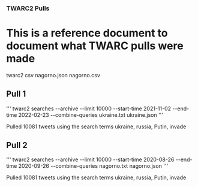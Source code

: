 ### TWARC2 Pulls

# This is a reference document to document what TWARC pulls were made 

twarc2 csv nagorno.json nagorno.csv

## Pull 1
''' twarc2 searches --archive --limit 10000 --start-time 2021-11-02 --end-time 2022-02-23 --combine-queries ukraine.txt ukraine.json '''

Pulled 10081 tweets using the search terms ukraine, russia, Putin, invade

## Pull 2
''' twarc2 searches --archive --limit 10000 --start-time 2020-08-26 --end-time 2020-09-26 --combine-queries nagorno.txt nagorno.json '''

Pulled 10081 tweets using the search terms ukraine, russia, Putin, invade